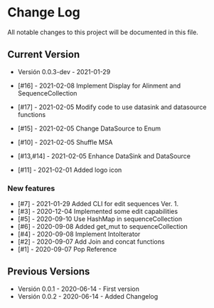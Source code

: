 # Change Log

All notable changes to this project will be documented in this file.

## Current Version

- Versión 0.0.3-dev - 2021-01-29

- [#16] - 2021-02-08 Implement Display for Alinment and SequenceCollection
- [#17] - 2021-02-05 Modify code to use datasink and datasource functions
- [#15] - 2021-02-05 Change DataSource to Enum
- [#10] - 2021-02-05 Shuffle MSA
- [#13,#14] - 2021-02-05 Enhance DataSink and DataSource
- [#11] - 2021-02-01 Added logo icon

### New features

- [#7] - 2021-01-29 Added CLI for edit sequences Ver. 1.
- [#3] - 2020-12-04 Implemented some edit capabilities
- [#5] - 2020-09-10 Use HashMap in sequenceCollection
- [#6] - 2020-09-08 Added get_mut to sequenceCollection
- [#4] - 2020-09-08 Implement IntoIterator
- [#2] - 2020-09-07 Add Join and concat functions
- [#1] - 2020-09-07 Pop Reference

## Previous Versions

- Versión 0.0.1 - 2020-06-14 - First version
- Versión 0.0.2 - 2020-06-14 - Added Changelog